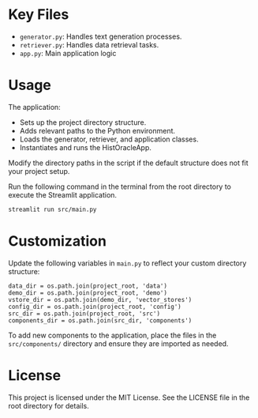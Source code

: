 # Key Files
- `generator.py`: Handles text generation processes.
- `retriever.py`: Handles data retrieval tasks.
- `app.py`: Main application logic



# Usage
The application:
- Sets up the project directory structure.
- Adds relevant paths to the Python environment.
- Loads the generator, retriever, and application classes.
- Instantiates and runs the HistOracleApp.

Modify the directory paths in the script if the default structure does not fit your project setup.

Run the following command in the terminal from the root directory to execute the Streamlit application.
```bash
streamlit run src/main.py
``` 


# Customization
Update the following variables in `main.py` to reflect your custom directory structure:
```
data_dir = os.path.join(project_root, 'data')
demo_dir = os.path.join(project_root, 'demo')
vstore_dir = os.path.join(demo_dir, 'vector_stores')
config_dir = os.path.join(project_root, 'config')
src_dir = os.path.join(project_root, 'src')
components_dir = os.path.join(src_dir, 'components')
```

To add new components to the application, place the files in the `src/components/` directory and ensure they are imported as needed.



# License
This project is licensed under the MIT License. See the LICENSE file in the root directory for details.
